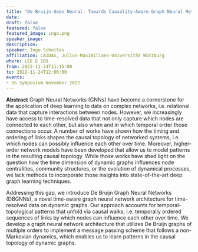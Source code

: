 ```yaml
---
title: "De Bruijn Goes Neural: Towards Causality-Aware Graph Neural Networks for Time Series Data"
date:
draft: false
featured: false
featured_image: ingo.png
speaker_image:
description:
speaker: Ingo Scholtes
affiliation: CAIDAS, Julius-Maximilians-Universität Würzburg
where: LEE E 101
from: 2022-11-24T11:15:00
to: 2022-11-24T12:00:00
events:
- SG Symposium November 2022
---
```


**Abstract** Graph Neural Networks (GNNs) have become a cornerstone for the application of deep learning to data on complex networks, i.e. relational data that capture interactions between nodes. However, we increasingly have access to time-resolved data that not only capture which nodes are connected to each other, but also when and in which temporal order those connections occur. A number of works have shown how the timing and ordering of links shapes the causal topology of networked systems, i.e. which nodes can possibly influence each other over time. Moreover, higher-order network models have been developed that allow us to model patterns in the resulting causal topology. While those works have shed light on the question how the time dimension of dynamic graphs influences node centralities, community structures, or the evolution of dynamical processes, we lack methods to incorporate those insights into state-of-the-art deep graph learning techniques.

Addressing this gap, we introduce De Bruijn Graph Neural Networks (DBGNNs), a novel time-aware graph neural network architecture for time-resolved data on dynamic graphs. Our approach accounts for temporal-topological patterns that unfold via causal walks, i.e. temporally ordered sequences of links by which nodes can influence each other over time. We develop a graph neural network architecture that utilizes De Bruijn graphs of multiple orders to implement a message passing scheme that follows a non-Markovian dynamics, which enables us to learn patterns in the causal topology of dynamic graphs.
